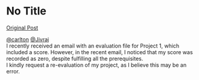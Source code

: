 # No Title

[Original Post](https://discourse.onlinedegree.iitm.ac.in/t/171141/279)

<p><a class="mention" href="/u/carlton">@carlton</a> <a class="mention" href="/u/jivraj">@Jivraj</a><br>
I recently received an email with an evaluation file for Project 1, which included a score. However, in the recent email, I noticed that my score was recorded as zero, despite fulfilling all the prerequisites.<br>
I kindly request a re-evaluation of my project, as I believe this may be an error.</p>